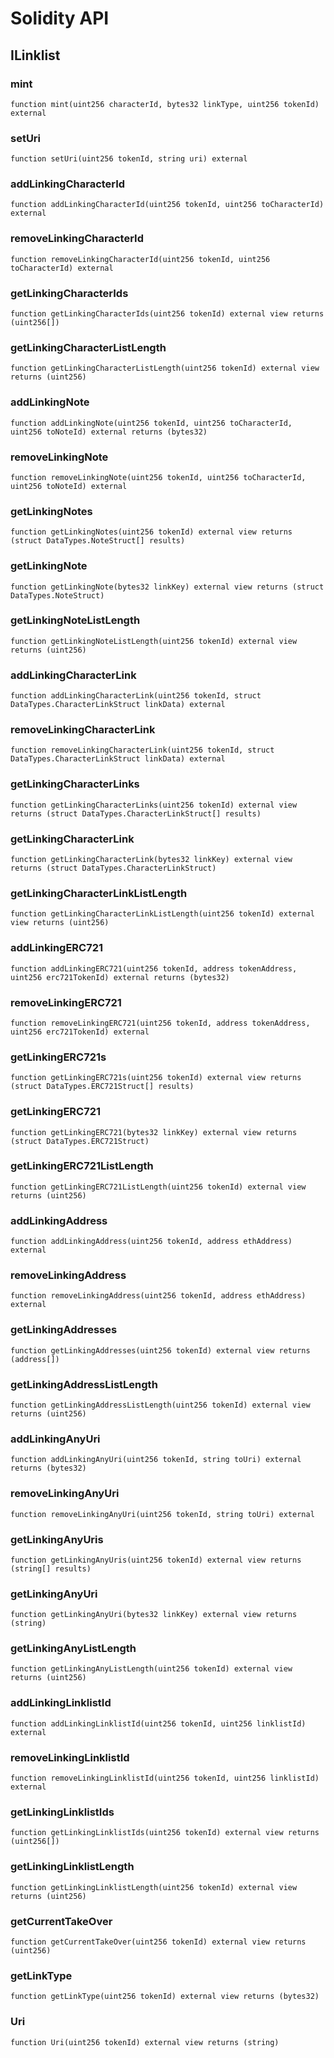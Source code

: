 # Solidity API

## ILinklist

### mint

```solidity
function mint(uint256 characterId, bytes32 linkType, uint256 tokenId) external
```

### setUri

```solidity
function setUri(uint256 tokenId, string uri) external
```

### addLinkingCharacterId

```solidity
function addLinkingCharacterId(uint256 tokenId, uint256 toCharacterId) external
```

### removeLinkingCharacterId

```solidity
function removeLinkingCharacterId(uint256 tokenId, uint256 toCharacterId) external
```

### getLinkingCharacterIds

```solidity
function getLinkingCharacterIds(uint256 tokenId) external view returns (uint256[])
```

### getLinkingCharacterListLength

```solidity
function getLinkingCharacterListLength(uint256 tokenId) external view returns (uint256)
```

### addLinkingNote

```solidity
function addLinkingNote(uint256 tokenId, uint256 toCharacterId, uint256 toNoteId) external returns (bytes32)
```

### removeLinkingNote

```solidity
function removeLinkingNote(uint256 tokenId, uint256 toCharacterId, uint256 toNoteId) external
```

### getLinkingNotes

```solidity
function getLinkingNotes(uint256 tokenId) external view returns (struct DataTypes.NoteStruct[] results)
```

### getLinkingNote

```solidity
function getLinkingNote(bytes32 linkKey) external view returns (struct DataTypes.NoteStruct)
```

### getLinkingNoteListLength

```solidity
function getLinkingNoteListLength(uint256 tokenId) external view returns (uint256)
```

### addLinkingCharacterLink

```solidity
function addLinkingCharacterLink(uint256 tokenId, struct DataTypes.CharacterLinkStruct linkData) external
```

### removeLinkingCharacterLink

```solidity
function removeLinkingCharacterLink(uint256 tokenId, struct DataTypes.CharacterLinkStruct linkData) external
```

### getLinkingCharacterLinks

```solidity
function getLinkingCharacterLinks(uint256 tokenId) external view returns (struct DataTypes.CharacterLinkStruct[] results)
```

### getLinkingCharacterLink

```solidity
function getLinkingCharacterLink(bytes32 linkKey) external view returns (struct DataTypes.CharacterLinkStruct)
```

### getLinkingCharacterLinkListLength

```solidity
function getLinkingCharacterLinkListLength(uint256 tokenId) external view returns (uint256)
```

### addLinkingERC721

```solidity
function addLinkingERC721(uint256 tokenId, address tokenAddress, uint256 erc721TokenId) external returns (bytes32)
```

### removeLinkingERC721

```solidity
function removeLinkingERC721(uint256 tokenId, address tokenAddress, uint256 erc721TokenId) external
```

### getLinkingERC721s

```solidity
function getLinkingERC721s(uint256 tokenId) external view returns (struct DataTypes.ERC721Struct[] results)
```

### getLinkingERC721

```solidity
function getLinkingERC721(bytes32 linkKey) external view returns (struct DataTypes.ERC721Struct)
```

### getLinkingERC721ListLength

```solidity
function getLinkingERC721ListLength(uint256 tokenId) external view returns (uint256)
```

### addLinkingAddress

```solidity
function addLinkingAddress(uint256 tokenId, address ethAddress) external
```

### removeLinkingAddress

```solidity
function removeLinkingAddress(uint256 tokenId, address ethAddress) external
```

### getLinkingAddresses

```solidity
function getLinkingAddresses(uint256 tokenId) external view returns (address[])
```

### getLinkingAddressListLength

```solidity
function getLinkingAddressListLength(uint256 tokenId) external view returns (uint256)
```

### addLinkingAnyUri

```solidity
function addLinkingAnyUri(uint256 tokenId, string toUri) external returns (bytes32)
```

### removeLinkingAnyUri

```solidity
function removeLinkingAnyUri(uint256 tokenId, string toUri) external
```

### getLinkingAnyUris

```solidity
function getLinkingAnyUris(uint256 tokenId) external view returns (string[] results)
```

### getLinkingAnyUri

```solidity
function getLinkingAnyUri(bytes32 linkKey) external view returns (string)
```

### getLinkingAnyListLength

```solidity
function getLinkingAnyListLength(uint256 tokenId) external view returns (uint256)
```

### addLinkingLinklistId

```solidity
function addLinkingLinklistId(uint256 tokenId, uint256 linklistId) external
```

### removeLinkingLinklistId

```solidity
function removeLinkingLinklistId(uint256 tokenId, uint256 linklistId) external
```

### getLinkingLinklistIds

```solidity
function getLinkingLinklistIds(uint256 tokenId) external view returns (uint256[])
```

### getLinkingLinklistLength

```solidity
function getLinkingLinklistLength(uint256 tokenId) external view returns (uint256)
```

### getCurrentTakeOver

```solidity
function getCurrentTakeOver(uint256 tokenId) external view returns (uint256)
```

### getLinkType

```solidity
function getLinkType(uint256 tokenId) external view returns (bytes32)
```

### Uri

```solidity
function Uri(uint256 tokenId) external view returns (string)
```

